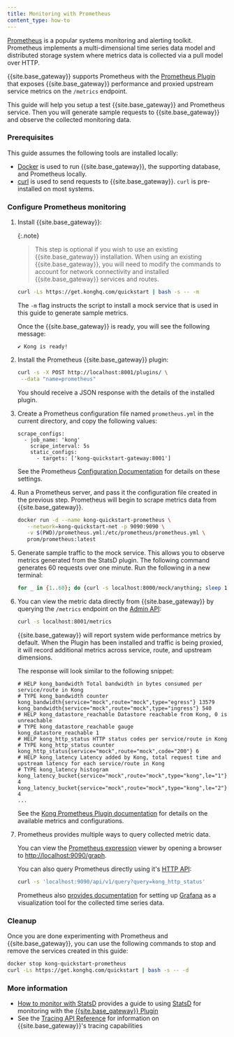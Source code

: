 ```yaml
---
title: Monitoring with Prometheus
content_type: how-to
---
```


[Prometheus](https://prometheus.io/) is a popular systems monitoring and alerting toolkit. Prometheus 
implements a multi-dimensional time series data model and distributed storage
system where metrics data is collected via a pull model over HTTP. 

{{site.base_gateway}} supports Prometheus with the [Prometheus Plugin](/hub/kong-inc/prometheus/) that exposes
{{site.base_gateway}} performance and proxied upstream service metrics on the `/metrics` endpoint.

This guide will help you setup a test {{site.base_gateway}} and
Prometheus service. Then you will generate sample requests to {{site.base_gateway}} and
observe the collected monitoring data.

### Prerequisites
This guide assumes the following tools are installed locally:
* [Docker](https://docs.docker.com/get-docker/) is used to run {{site.base_gateway}}, the supporting database, 
and Prometheus locally. 
* [curl](https://curl.se/) is used to send requests to {{site.base_gateway}}. `curl` is pre-installed on most systems.

### Configure Prometheus monitoring

1. Install {{site.base_gateway}}:

   {:.note}
      > This step is optional if you wish to use an existing {{site.base_gateway}} installation. When using an existing
        {{site.base_gateway}}, you will need to modify the commands to account for network
        connectivity and installed {{site.base_gateway}} services and routes.

   ```sh
   curl -Ls https://get.konghq.com/quickstart | bash -s -- -m
   ```
   The `-m` flag instructs the script to install a mock service that is used in this guide to generate sample metrics.

   Once the {{site.base_gateway}} is ready, you will see the following message:

   ```text
   ✔ Kong is ready!
   ```

1. Install the Prometheus {{site.base_gateway}} plugin:

   ```sh
   curl -s -X POST http://localhost:8001/plugins/ \
    --data "name=prometheus" 
   ```

   You should receive a JSON response with the details of the installed plugin.

1. Create a Prometheus configuration file named `prometheus.yml`
in the current directory, and copy the following values:

   ```text
   scrape_configs:
     - job_name: 'kong'
       scrape_interval: 5s
       static_configs:
         - targets: ['kong-quickstart-gateway:8001']
   ```

   See the Prometheus [Configuration Documentation](https://prometheus.io/docs/prometheus/latest/configuration/configuration/)
   for details on these settings.

1. Run a Prometheus server, and pass it the configuration file created in the previous step. Prometheus 
will begin to scrape metrics data from {{site.base_gateway}}.

   ```sh
   docker run -d --name kong-quickstart-prometheus \
      --network=kong-quickstart-net -p 9090:9090 \
      -v $(PWD)/prometheus.yml:/etc/prometheus/prometheus.yml \
      prom/prometheus:latest
   ```

1. Generate sample traffic to the mock service. This allows you to observe 
   metrics generated from the StatsD plugin. The following command generates 60 
   requests over one minute. Run the following in a new terminal:

   ```bash
   for _ in {1..60}; do {curl -s localhost:8000/mock/anything; sleep 1; } done
   ```

1. You can view the metric data directly from {{site.base_gateway}} by querying the
   `/metrics` endpoint on the [Admin API](/gateway/{{page.release}}/admin-api/):

   ```sh
   curl -s localhost:8001/metrics
   ```

   {{site.base_gateway}} will report system wide performance metrics by default. 
   When the Plugin has been installed and traffic is being proxied, it will record 
   additional metrics across service, route, and upstream dimensions.

   The response will look similar to the following snippet:

   ```text
   # HELP kong_bandwidth Total bandwidth in bytes consumed per service/route in Kong
   # TYPE kong_bandwidth counter
   kong_bandwidth{service="mock",route="mock",type="egress"} 13579
   kong_bandwidth{service="mock",route="mock",type="ingress"} 540
   # HELP kong_datastore_reachable Datastore reachable from Kong, 0 is unreachable
   # TYPE kong_datastore_reachable gauge
   kong_datastore_reachable 1
   # HELP kong_http_status HTTP status codes per service/route in Kong
   # TYPE kong_http_status counter
   kong_http_status{service="mock",route="mock",code="200"} 6
   # HELP kong_latency Latency added by Kong, total request time and upstream latency for each service/route in Kong
   # TYPE kong_latency histogram
   kong_latency_bucket{service="mock",route="mock",type="kong",le="1"} 4
   kong_latency_bucket{service="mock",route="mock",type="kong",le="2"} 4
   ...
   ```

   See the [Kong Prometheus Plugin documentation](/hub/kong-inc/prometheus/)
   for details on the available metrics and configurations.

1. Prometheus provides multiple ways to query collected metric data. 
   
   You can view the [Prometheus expression](https://prometheus.io/docs/prometheus/latest/querying/basics/) viewer 
   by opening a browser to [http://localhost:9090/graph](http://localhost:9090/graph).

   You can also query Prometheus directly using it's
   [HTTP API](https://prometheus.io/docs/prometheus/latest/querying/api/):

   ```sh
   curl -s 'localhost:9090/api/v1/query?query=kong_http_status'
   ```

   Prometheus also [provides documentation](https://prometheus.io/docs/visualization/grafana/) 
   for setting up [Grafana](https://grafana.com/) as a visualization tool for the collected time series data.

### Cleanup

Once you are done experimenting with Prometheus and {{site.base_gateway}}, you can use the following
commands to stop and remove the services created in this guide:

```sh
docker stop kong-quickstart-prometheus
curl -Ls https://get.konghq.com/quickstart | bash -s -- -d
```

### More information
* [How to monitor with StatsD](/gateway/{{page.release}}/production/monitoring/statsd/)
provides a guide to using [StatsD](https://github.com/statsd/statsd) for monitoring with the
[{{site.base_gateway}} Plugin](/hub/kong-inc/statsd/)
* See the [Tracing API Reference](/gateway/{{page.release}}/production/tracing/api/) for information
on {{site.base_gateway}}'s tracing capabilities 

